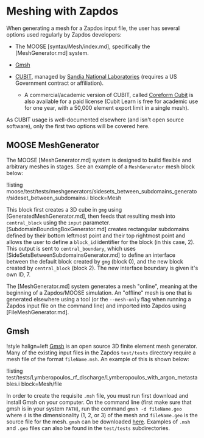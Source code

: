 # Meshing with Zapdos

When generating a mesh for a Zapdos input file, the user has several options used
regularly by Zapdos developers:

- The MOOSE [syntax/Mesh/index.md], specifically the [MeshGenerator.md] system.
- [Gmsh](https://gmsh.info/)
- [CUBIT](https://cubit.sandia.gov/), managed by [Sandia National Laboratories](https://www.sandia.gov)
  (requires a US Government contract or affiliation).

  - A commercial/academic version of CUBIT, called [Coreform Cubit](https://www.coreform.com/products/coreform-cubit/)
    is also available for a paid license (Cubit Learn is free for academic use
    for one year, with a 50,000 element export limit in a single mesh).

As CUBIT usage is well-documented elsewhere (and isn't open source software), only
the first two options will be covered here.

## MOOSE MeshGenerator

The MOOSE [MeshGenerator.md] system is designed to build flexible and arbitrary
meshes in stages. See an example of a `MeshGenerator` mesh block below:

!listing moose/test/tests/meshgenerators/sidesets_between_subdomains_generator/sideset_between_subdomains.i block=Mesh

This block first creates a 3D cube in `gmg` using [GeneratedMeshGenerator.md],
then feeds that resulting mesh into `central_block` using the `input` parameter.
[SubdomainBoundingBoxGenerator.md] creates rectangular subdomains defined by their
bottom leftmost point and their top rightmost point and allows the user to define a
`block_id` identifier for the block (in this case, 2). This output is sent to
`central_boundary`, which uses [SideSetsBetweenSubdomainsGenerator.md] to define
an interface between the default block created by `gmg` (block 0), and the new
block created by `central_block` (block 2). The new interface boundary is given
it's own ID, 7.

The [MeshGenerator.md] system generates a mesh "online", meaning at the beginning
of a Zapdos/MOOSE simulation. An "offline" mesh is one that is generated elsewhere
using a tool (or the `--mesh-only` flag when running a Zapdos input file on the
command line) and imported into Zapdos using [FileMeshGenerator.md].

## Gmsh

!style halign=left
[Gmsh](https://gmsh.info) is an open source 3D finite element mesh generator.
Many of the existing input files in the Zapdos `test/tests` directory require a
mesh file of the format `fileName.msh`. An example of this is shown below:

!listing test/tests/Lymberopoulos_rf_discharge/Lymberopoulos_with_argon_metastables.i block=Mesh/file

In order to create the requisite `.msh` file, you must run first download and
install Gmsh on your computer. On the command line (first make sure that gmsh is
in your system `PATH`), run the command `gmsh -d fileName.geo` where `d` is the
dimensionality (1, 2, or 3) of the mesh and `fileName.geo` is the source file
for the mesh. `gmsh` can be downloaded [here](http://gmsh.info/#Download).
Examples of `.msh` and `.geo` files can also be found in the `test/tests`
subdirectories.
